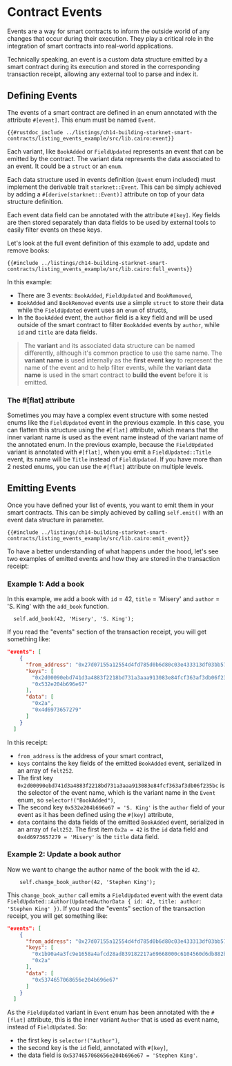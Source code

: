 # Contract Events

Events are a way for smart contracts to inform the outside world of any changes that occur during their execution. They play a critical role in the integration of smart contracts into real-world applications.

Technically speaking, an event is a custom data structure emitted by a smart contract during its execution and stored in the corresponding transaction receipt, allowing any external tool to parse and index it.

## Defining Events

The events of a smart contract are defined in an enum annotated with the attribute `#[event]`. This enum must be named `Event`.

```cairo,noplayground
{{#rustdoc_include ../listings/ch14-building-starknet-smart-contracts/listing_events_example/src/lib.cairo:event}}
```

Each variant, like `BookAdded` or `FieldUpdated` represents an event that can be emitted by the contract. The variant data represents the data associated to an event. It could be a `struct` or an `enum`.

Each data structure used in events definition (`Event` enum included) must implement the derivable trait `starknet::Event`. This can be simply achieved by adding a `#[derive(starknet::Event)]` attribute on top of your data structure definition.

Each event data field can be annotated with the attribute `#[key]`. Key fields are then stored separately than data fields to be used by external tools to easily filter events on these keys.

Let's look at the full event definition of this example to add, update and remove books:

```cairo,noplayground
{{#include ../listings/ch14-building-starknet-smart-contracts/listing_events_example/src/lib.cairo:full_events}}
```

In this example:

- There are 3 events: `BookAdded`, `FieldUpdated` and `BookRemoved`,
- `BookAdded` and `BookRemoved` events use a simple `struct` to store their data while the `FieldUpdated` event uses an `enum` of structs,
- In the `BookAdded` event, the `author` field is a key field and will be used outside of the smart contract to filter `BookAdded` events by `author`, while `id` and `title` are data fields.

> The **variant** and its associated data structure can be named differently, although it's common practice to use the same name. The **variant name** is used internally as the **first event key** to represent the name of the event and to help filter events, while the **variant data name** is used in the smart contract to **build the event** before it is emitted.

### The #[flat] attribute

Sometimes you may have a complex event structure with some nested enums like the `FieldUpdated` event in the previous example. In this case, you can flatten this structure using the `#[flat]` attribute, which means that the inner variant name is used as the event name instead of the variant name of the annotated enum.
In the previous example, because the `FieldUpdated` variant is annotated with `#[flat]`, when you emit a `FieldUpdated::Title` event, its name will be `Title` instead of `FieldUpdated`.
If you have more than 2 nested enums, you can use the `#[flat]` attribute on multiple levels.

## Emitting Events

Once you have defined your list of events, you want to emit them in your smart contracts. This can be simply achieved by calling `self.emit()` with an event data structure in parameter.

```cairo,noplayground
{{#include ../listings/ch14-building-starknet-smart-contracts/listing_events_example/src/lib.cairo:emit_event}}
```

To have a better understanding of what happens under the hood, let's see two examples of emitted events and how they are stored in the transaction receipt:

### Example 1: Add a book

In this example, we add a book with `id` = 42, `title` = 'Misery' and `author` = 'S. King' with the `add_book` function.

```cairo
  self.add_book(42, 'Misery', 'S. King');
```

If you read the "events" section of the transaction receipt, you will get something like:

```json
"events": [
    {
      "from_address": "0x27d07155a12554d4fd785d0b6d80c03e433313df03bb57939ec8fb0652dbe79",
      "keys": [
        "0x2d00090ebd741d3a4883f2218bd731a3aaa913083e84fcf363af3db06f235bc",
        "0x532e204b696e67"
      ],
      "data": [
        "0x2a",
        "0x4d6973657279"
      ]
    }
  ]
```

In this receipt:

- `from_address` is the address of your smart contract,
- `keys` contains the key fields of the emitted `BookAdded` event, serialized in an array of `felt252`.
- The first key `0x2d00090ebd741d3a4883f2218bd731a3aaa913083e84fcf363af3db06f235bc` is the selector of the event name, which is the variant name in the `Event` enum, so `selector!("BookAdded")`,
- The second key `0x532e204b696e67 = 'S. King'` is the `author` field of your event as it has been defined using the `#[key]` attribute,
- `data` contains the data fields of the emitted `BookAdded` event, serialized in an array of `felt252`. The first item `0x2a = 42` is the `id` data field and `0x4d6973657279 = 'Misery'` is the `title` data field.

### Example 2: Update a book author

Now we want to change the author name of the book with the id `42`.

```cairo
    self.change_book_author(42, 'Stephen King');
```

This `change_book_author` call emits a `FieldUpdated` event with the event data `FieldUpdated::Author(UpdatedAuthorData { id: 42, title: author: 'Stephen King' })`. If you read the "events" section of the transaction receipt, you will get something like:

```json
"events": [
    {
      "from_address": "0x27d07155a12554d4fd785d0b6d80c03e433313df03bb57939ec8fb0652dbe79",
      "keys": [
        "0x1b90a4a3fc9e1658a4afcd28ad839182217a69668000c6104560d6db882b0e1",
        "0x2a"
      ],
      "data": [
        "0x5374657068656e204b696e67"
      ]
    }
  ]
```

As the `FieldUpdated` variant in `Event` enum has been annotated with the `#[flat]` attribute, this is the inner variant `Author` that is used as event name, instead of `FieldUpdated`. So:

- the first key is `selector!("Author")`,
- the second key is the `id` field, annotated with `#[key]`,
- the data field is `0x5374657068656e204b696e67 = 'Stephen King'`.

